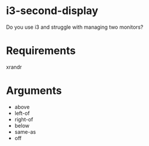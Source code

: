 # i3-second-display
Do you use i3 and struggle with managing two monitors?

# Requirements 

xrandr

# Arguments

- above
- left-of
- right-of
- below
- same-as
- off
